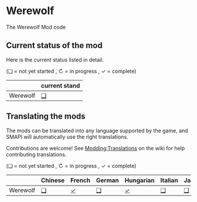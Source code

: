 # Werewolf
The Werewolf Mod code

## Current status of the mod
Here is the current status listed in detail.

(❑ = not yet started , ↻ = in progress , ✓ = complete)

&nbsp;                     | current stand                                                                                       
:------------------------- | :-----------------------------------------------------------------------------------------------------------------
Werewolf         | [❑](Werewolf)                                                                                         | [✓](Werewolf/assets/NpcData/Silvan/Silvan.json)                                                                                | [❑](AnimalSocialMenu/i18n)                                                                                        | [✓](AnimalSocialMenu/i18n/hu.json)                                                                                                | [❑](AnimalSocialMenu/i18n)                                                                                        | [❑](AnimalSocialMenu/i18n)                                                                                        | [✓](AnimalSocialMenu/i18n/ko.json)                                                                                        | [❑](AnimalSocialMenu/i18n)                                                                                        | [❑](AnimalSocialMenu/i18n)                                                                                         | [❑](AnimalSocialMenu/i18n)                                                                                         | [✓](AnimalSocialMenu/i18n/es.json)                                                                                                | [✓](AnimalSocialMenu/i18n/th.json)                                                                                        | [❑](AnimalSocialMenu/i18n)                                                                                        | [✓](AnimalSocialMenu/i18n/uk.json)


## Translating the mods
The mods can be translated into any language supported by the game, and SMAPI will automatically
use the right translations.

Contributions are welcome! See [Modding:Translations](https://stardewvalleywiki.com/Modding:Translations)
on the wiki for help contributing translations.

(❑ = not yet started , ↻ = in progress , ✓ = complete)

&nbsp;                     | Chinese                                                                                                            | French                                                                                                            | German                                                                                                            | Hungarian                                                                                                                         | Italian                                                                                                           | Japanese                                                                                                          | Korean                                                                                                                    | [Polish]                                                                                                          | Portuguese                                                                                                         | Russian                                                                                                            | Spanish                                                                                                                           | [Thai]                                                                                                                    | Turkish                                                                                                           | [Ukrainian]
:------------------------- | :----------------------------------------------------------------------------------------------------------------- | :---------------------------------------------------------------------------------------------------------------- | :---------------------------------------------------------------------------------------------------------------- | :-------------------------------------------------------------------------------------------------------------------------------- | :---------------------------------------------------------------------------------------------------------------- | :---------------------------------------------------------------------------------------------------------------- | :------------------------------------------------------------------------------------------------------------------------ | :---------------------------------------------------------------------------------------------------------------- | :----------------------------------------------------------------------------------------------------------------- | :----------------------------------------------------------------------------------------------------------------- | :-------------------------------------------------------------------------------------------------------------------------------- | :------------------------------------------------------------------------------------------------------------------------ | :---------------------------------------------------------------------------------------------------------------- | :----------------------------------------------------------------------------------------------------------------
Werewolf         | [❑](Werewolf)                                                                                         | [✓](Werewolf/assets/NpcData/Silvan/Silvan.json)                                                                                | [❑](AnimalSocialMenu/i18n)                                                                                        | [✓](AnimalSocialMenu/i18n/hu.json)                                                                                                | [❑](AnimalSocialMenu/i18n)                                                                                        | [❑](AnimalSocialMenu/i18n)                                                                                        | [✓](AnimalSocialMenu/i18n/ko.json)                                                                                        | [❑](AnimalSocialMenu/i18n)                                                                                        | [❑](AnimalSocialMenu/i18n)                                                                                         | [❑](AnimalSocialMenu/i18n)                                                                                         | [✓](AnimalSocialMenu/i18n/es.json)                                                                                                | [✓](AnimalSocialMenu/i18n/th.json)                                                                                        | [❑](AnimalSocialMenu/i18n)                                                                                        | [✓](AnimalSocialMenu/i18n/uk.json)

